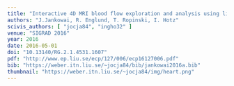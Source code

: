 ```yaml
---
title: "Interactive 4D MRI blood flow exploration and analysis using line predicates"
authors: "J.Jankowai, R. Englund, T. Ropinski, I. Hotz"
scivis_authors: [ "jocja84", "ingho32" ]
venue: "SIGRAD 2016"
year: 2016
date: 2016-05-01
doi: "10.13140/RG.2.1.4531.1607"
pdf: "http://www.ep.liu.se/ecp/127/006/ecp16127006.pdf"
bib: "https://weber.itn.liu.se/~jocja84/bib/jankowai2016a.bib"
thumbnail: "https://weber.itn.liu.se/~jocja84/img/heart.png"
---
```

